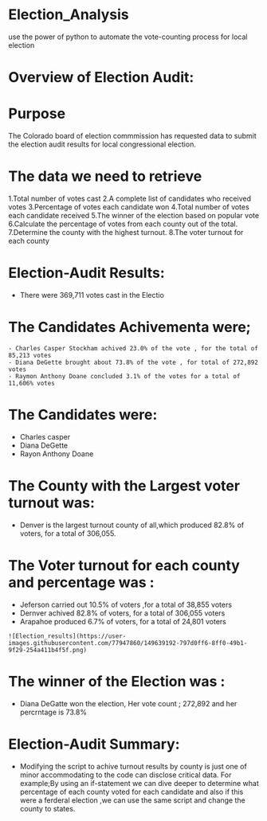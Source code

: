 # Election_Analysis

use the power of python to automate the vote-counting process for local election

# Overview of Election Audit: 
 # Purpose
  The Colorado board of election commmission has requested data to submit the election audit results for local congressional election.
 
 # The data we need to retrieve
 1.Total number of votes cast
 2.A complete list of candidates who received votes
 3.Percentage of votes each candidate won
 4.Total number of votes each candidate received
 5.The winner of the election based on popular vote
 6.Calculate the percentage of votes from each county out of the total.
 7.Determine the county with the highest turnout.
 8.The voter turnout for each county
 
# Election-Audit Results:
 - There were 369,711 votes cast in the Electio 
 
 # The Candidates Achivementa were;
    - Charles Casper Stockham achived 23.0% of the vote , for the total of 85,213 votes
    - Diana DeGette brought about 73.8% of the vote , for total of 272,892 votes
    - Raymon Anthony Doane concluded 3.1% of the votes for a total of 11,606% votes
 
 # The Candidates were:
   - Charles casper
   - Diana  DeGette
   - Rayon Anthony Doane
  #

    
# The County with the Largest voter turnout was:
 - Denver is the largest turnout county of all,which produced 82.8% of voters, for a total of 306,055.
 
 # The Voter turnout for each county and percentage was :
   - Jeferson carried out 10.5% of voters ,for a total of 38,855 voters
   - Dernver achived 82.8% of voters, for a total of 306,055 voters
   - Arapahoe produced 6.7% of voters, for a total of 24,801 voters
   
    ![Election_results](https://user-images.githubusercontent.com/77947860/149639192-797d0ff6-8ff0-49b1-9f29-254a411b4f5f.png)


 
# The winner of the Election was : 
  - Diana DeGatte won the election, Her vote count ; 272,892 and her percrntage is 73.8%
 
# Election-Audit Summary: 
 - Modifying the script to achive turnout results by county is just one of minor accommodating to the code can disclose critical data. For example;By using an if-statement we can dive deeper to determine what percentage of each county voted for each candidate and also if this were a ferderal election ,we can use the same script and change the county to states.
